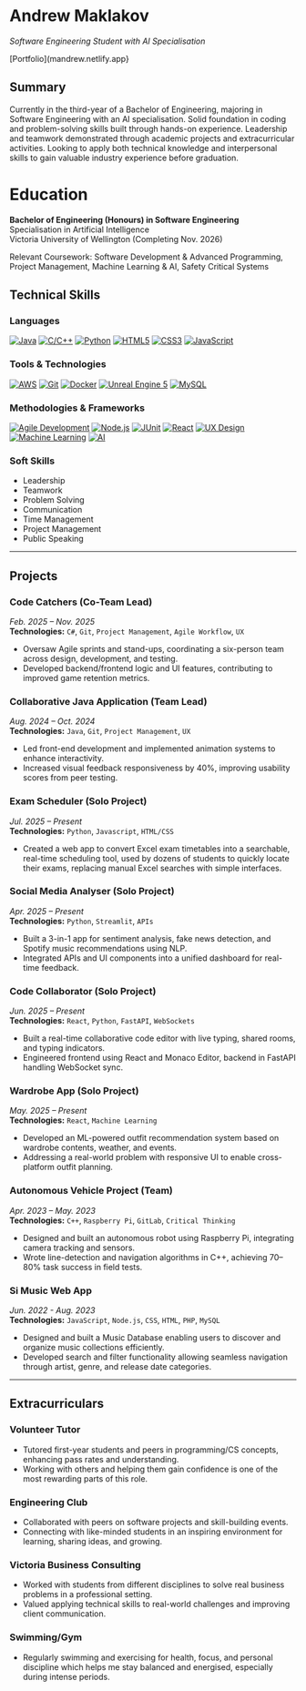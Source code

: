 # Andrew Maklakov

_Software Engineering Student with AI Specialisation_

[Portfolio](mandrew.netlify.app}

## Summary

Currently in the third-year of a Bachelor of Engineering, majoring in Software Engineering with an AI specialisation. Solid foundation in coding and problem-solving skills built through hands-on experience. Leadership and teamwork demonstrated through academic projects and extracurricular activities. Looking to apply both technical knowledge and interpersonal skills to gain valuable industry experience before graduation.

# Education

**Bachelor of Engineering (Honours) in Software Engineering**  
Specialisation in Artificial Intelligence  
Victoria University of Wellington (Completing Nov. 2026)

Relevant Coursework: Software Development & Advanced Programming, Project Management, Machine Learning & AI, Safety Critical Systems

## Technical Skills

### Languages
[![Java](https://img.shields.io/badge/Java-ED8B00?style=for-the-badge&logo=java&logoColor=white)](https://www.java.com) [![C/C++](https://img.shields.io/badge/C%2FC%2B%2B-00599C?style=for-the-badge&logo=c%2B%2B&logoColor=white)](https://cplusplus.com/) [![Python](https://img.shields.io/badge/Python-FFD43B?style=for-the-badge&logo=python&logoColor=blue)](https://www.python.org) [![HTML5](https://img.shields.io/badge/HTML5-E34F26?style=for-the-badge&logo=html5&logoColor=white)](https://www.w3schools.com/html/) [![CSS3](https://img.shields.io/badge/CSS3-1572B6?style=for-the-badge&logo=css3&logoColor=white)](https://www.w3schools.com/css/) [![JavaScript](https://img.shields.io/badge/JavaScript-F7DF1E?style=for-the-badge&logo=javascript&logoColor=black)](https://www.javascript.com/)

### Tools & Technologies
[![AWS](https://img.shields.io/badge/Amazon_AWS-232F3E?style=for-the-badge&logo=amazon-aws&logoColor=white)](https://aws.amazon.com) [![Git](https://img.shields.io/badge/Git-F05032?style=for-the-badge&logo=git&logoColor=white)](https://git-scm.com/) [![Docker](https://img.shields.io/badge/Docker-2496ED?style=for-the-badge&logo=docker&logoColor=white)](https://www.docker.com/) [![Unreal Engine 5](https://img.shields.io/badge/Unreal_Engine_5-313131?style=for-the-badge&logo=unreal-engine&logoColor=white)](https://www.unrealengine.com/en-US/) [![MySQL](https://img.shields.io/badge/MySQL-4479A1?style=for-the-badge&logo=mysql&logoColor=white)](https://www.mysql.com/)

### Methodologies & Frameworks
[![Agile Development](https://img.shields.io/badge/Agile_Development-0096D6?style=for-the-badge&logo=agile&logoColor=white)](https://www.atlassian.com/agile) [![Node.js](https://img.shields.io/badge/Node.js-339933?style=for-the-badge&logo=node.js&logoColor=white)](https://nodejs.org/) [![JUnit](https://img.shields.io/badge/JUnit-25A162?style=for-the-badge&logo=junit5&logoColor=white)](https://junit.org/junit5/) [![React](https://img.shields.io/badge/React-61DAFB?style=for-the-badge&logo=react&logoColor=black)](https://react.dev/) [![UX Design](https://img.shields.io/badge/UX_Design-4A86E8?style=for-the-badge&logo=figma&logoColor=white)](https://www.interaction-design.org/literature/topics/ux-design) [![Machine Learning](https://img.shields.io/badge/Machine_Learning-FF6F00?style=for-the-badge&logo=tensorflow&logoColor=white)](https://www.ibm.com/cloud/learn/machine-learning) [![AI](https://img.shields.io/badge/AI-FF0000?style=for-the-badge&logo=openai&logoColor=white)](https://www.ibm.com/cloud/learn/what-is-artificial-intelligence)

### Soft Skills
* Leadership  
* Teamwork  
* Problem Solving  
* Communication  
* Time Management
* Project Management
* Public Speaking

---

## Projects

### Code Catchers (Co-Team Lead)  
*Feb. 2025 – Nov. 2025*  
**Technologies:** `C#`, `Git`, `Project Management`, `Agile Workflow`, `UX`  
- Oversaw Agile sprints and stand-ups, coordinating a six-person team across design, development, and testing.
- Developed backend/frontend logic and UI features, contributing to improved game retention metrics.

### Collaborative Java Application (Team Lead)  
*Aug. 2024 – Oct. 2024*  
**Technologies:** `Java`, `Git`, `Project Management`, `UX`  
- Led front-end development and implemented animation systems to enhance interactivity.  
- Increased visual feedback responsiveness by 40%, improving usability scores from peer testing.

### Exam Scheduler (Solo Project)  
*Jul. 2025 – Present*  
**Technologies:** `Python`, `Javascript`, `HTML/CSS`  
- Created a web app to convert Excel exam timetables into a searchable, real-time scheduling tool, used by dozens of students to quickly locate their exams, replacing manual Excel searches with simple interfaces.

### Social Media Analyser (Solo Project)  
*Apr. 2025 – Present*  
**Technologies:** `Python`, `Streamlit`, `APIs`  
- Built a 3-in-1 app for sentiment analysis, fake news detection, and Spotify music recommendations using NLP.
- Integrated APIs and UI components into a unified dashboard for real-time feedback.

### Code Collaborator (Solo Project)  
*Jun. 2025 – Present*  
**Technologies:** `React`, `Python`, `FastAPI`, `WebSockets`  
- Built a real-time collaborative code editor with live typing, shared rooms, and typing indicators.
- Engineered frontend using React and Monaco Editor, backend in FastAPI handling WebSocket sync.

### Wardrobe App (Solo Project)  
*May. 2025 – Present*  
**Technologies:** `React`, `Machine Learning`  
- Developed an ML-powered outfit recommendation system based on wardrobe contents, weather, and events.
- Addressing a real-world problem with responsive UI to enable cross-platform outfit planning.

### Autonomous Vehicle Project (Team)  
*Apr. 2023 – May. 2023*  
**Technologies:** `C++`, `Raspberry Pi`, `GitLab`, `Critical Thinking`  
- Designed and built an autonomous robot using Raspberry Pi, integrating camera tracking and sensors.
- Wrote line-detection and navigation algorithms in C++, achieving 70–80% task success in field tests.

### Si Music Web App  
*Jun. 2022 - Aug. 2023*  
**Technologies:** `JavaScript`, `Node.js`, `CSS`, `HTML`, `PHP`, `MySQL`  
- Designed and built a Music Database enabling users to discover and organize music collections efficiently.  
- Developed search and filter functionality allowing seamless navigation through artist, genre, and release date categories.

---

## Extracurriculars

### Volunteer Tutor  
- Tutored first-year students and peers in programming/CS concepts, enhancing pass rates and understanding.
- Working with others and helping them gain confidence is one of the most rewarding parts of this role.

### Engineering Club  
- Collaborated with peers on software projects and skill-building events.
- Connecting with like-minded students in an inspiring environment for learning, sharing ideas, and growing.

### Victoria Business Consulting
- Worked with students from different disciplines to solve real business problems in a professional setting.
- Valued applying technical skills to real-world challenges and improving client communication.

### Swimming/Gym
- Regularly swimming and exercising for health, focus, and personal discipline which helps me stay balanced and
energised, especially during intense periods.

